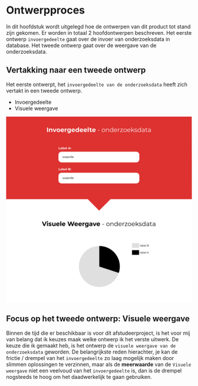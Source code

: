 # Ontwerpproces

In dit hoofdstuk wordt uitgelegd hoe de ontwerpen van dit product tot stand zijn gekomen. Er worden in totaal 2 hoofdontwerpen beschreven. Het eerste ontwerp `invoergedeelte` gaat over de invoer van onderzoeksdata in database. Het tweede ontwerp gaat over de weergave van de onderzoeksdata.


## Vertakking naar een tweede ontwerp
Het eerste ontwerpt, het `invoergedeelte van de onderzoeksdata` heeft zich vertakt in een tweede ontwerp.
* Invoergedeelte
* Visuele weergave


![Uitleg van 2 ontwerpflows](content/explanatory.png)

## Focus op het tweede ontwerp: Visuele weergave
Binnen de tijd die er beschikbaar is voor dit afstudeerproject, is het voor mij van belang dat ik keuzes maak welke ontwerp ik het verste uitwerk. De keuze die ik gemaakt heb, is het ontwerp de `visuele weergave van de onderzoeksdata` geworden. De belangrijkste reden hierachter, je kan de frictie / drempel van het `invoergedeelte` zo laag mogelijk maken door slimmen oplossingen te verzinnen, maar als de __meerwaarde__ van de `Visuele weergave` niet een veelvoud van het `invoergedeelte` is, dan is de drempel nogsteeds te hoog om het daadwerkelijk te gaan gebruiken.


